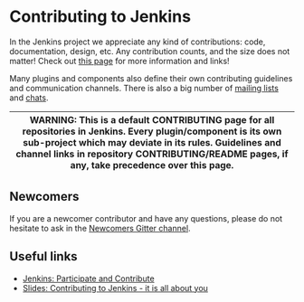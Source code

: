 # Contributing to Jenkins


In the Jenkins project we appreciate any kind of contributions: code, documentation, design, etc.
Any contribution counts, and the size does not matter!
Check out [this page](https://jenkins.io/participate/) for more information and links!

Many plugins and components also define their own contributing guidelines and communication channels. 
There is also a big number of [mailing lists](https://jenkins.io/mailing-lists/) and [chats](https://jenkins.io/chat/).

| WARNING: This is a default CONTRIBUTING page for all repositories in Jenkins. Every plugin/component is its own sub-project which may deviate in its rules. Guidelines and channel links in repository CONTRIBUTING/README pages, if any, take precedence over this page. |
| --- |

## Newcomers

If you are a newcomer contributor and have any questions, please do not hesitate to ask in the [Newcomers Gitter channel](https://gitter.im/jenkinsci/newcomer-contributors).

## Useful links

* [Jenkins: Participate and Contribute](https://jenkins.io/participate/)
* [Slides: Contributing to Jenkins - it is all about you](https://docs.google.com/presentation/d/1JHgVzWZAx95IsUAZp8OoyCQGGkrCjzUd7eblwd1Y-hA/edit?usp=sharing)
